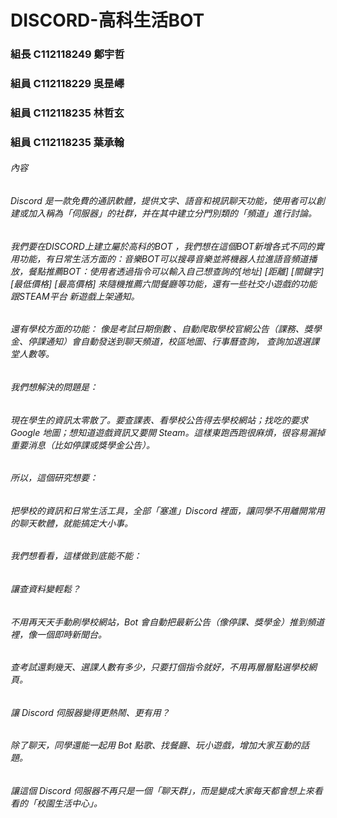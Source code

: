 # DISCORD-高科生活BOT

### 組長 C112118249 鄭宇哲

### 組員 C112118229 吳昰嶧

### 組員 C112118235 林哲玄

### 組員 C112118235 葉承翰

###### 內容

###### Discord 是一款免費的通訊軟體，提供文字、語音和視訊聊天功能，使用者可以創建或加入稱為「伺服器」的社群，并在其中建立分門別類的「頻道」進行討論。

###### 我們要在DISCORD上建立屬於高科的BOT ，我們想在這個BOT新增各式不同的實用功能，有日常生活方面的：音樂BOT可以搜尋音樂並將機器人拉進語音頻道播放，餐點推薦BOT：使用者透過指令可以輸入自己想查詢的[地址] [距離] [關鍵字] [最低價格] [最高價格] 來隨機推薦六間餐廳等功能，還有一些社交小遊戲的功能跟STEAM平台 新遊戲上架通知。
###### 還有學校方面的功能： 像是考試日期倒數 、自動爬取學校官網公告（課務、獎學金、停課通知）會自動發送到聊天頻道，校區地圖、行事曆查詢， 查詢加退選課堂人數等。  
###### 我們想解決的問題是：

###### 現在學生的資訊太零散了。要查課表、看學校公告得去學校網站；找吃的要求 Google 地圖；想知道遊戲資訊又要開 Steam。這樣東跑西跑很麻煩，很容易漏掉重要消息（比如停課或獎學金公告）。

###### 所以，這個研究想要：
###### 把學校的資訊和日常生活工具，全部「塞進」Discord 裡面，讓同學不用離開常用的聊天軟體，就能搞定大小事。
###### 我們想看看，這樣做到底能不能：
###### 讓查資料變輕鬆？
###### 不用再天天手動刷學校網站，Bot 會自動把最新公告（像停課、獎學金）推到頻道裡，像一個即時新聞台。
###### 查考試還剩幾天、選課人數有多少，只要打個指令就好，不用再層層點選學校網頁。
###### 讓 Discord 伺服器變得更熱鬧、更有用？
###### 除了聊天，同學還能一起用 Bot 點歌、找餐廳、玩小遊戲，增加大家互動的話題。
###### 讓這個 Discord 伺服器不再只是一個「聊天群」，而是變成大家每天都會想上來看看的「校園生活中心」。
